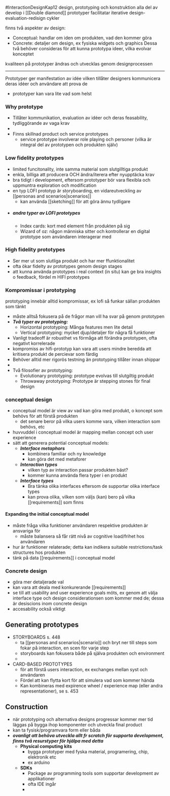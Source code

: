 #InteractionDesignKap12 
design, prototyping och konstruktion alla del av develop i [[Double diamond]]
prototyper facilitatar iterative design-evaluation-redisign cykler

finns två aspekter av design:
- Conceptual: handlar om iden om produkten, vad den kommer göra
- Concrete: detaljer om design, ex fysiska widgets och graphics
Dessa två behöver consideras för att kunna prototypa ideer, vilka evolvar konceptet

kvaliteen på prototyper ändras och utvecklas genom designprocessen

---
Prototyper ger manifestation av idée vilken tillåter designers kommunicera deras idéer och användare att prova de
- prototyper kan vara lite vad som helst

### Why prototype
- Tillåter kommunikation, evaluation av idéer och deras feasability, tydliggörande av vaga krav
-
- Finns skillnad product och service prototypes
	- service prototype involverar role playing och personer (vilka är integral del av prototypen och produkten själv)


### Low fidelity prototypes
- limited funcitonality, inte samma material som slutgilltiga produkt
- enkla, billiga att producera OCH ändra/iterera efter nyupptäcka krav
- bra tidigt i development, eftersom prototyper bör vara flexibla och uppmuntra exploration och modification
- en typ LOFI prototyp är storyboarding, en vidareutveckling av [[personas and scenarios|scenarios]] 
	- kan använda [[sketching]] för att göra ännu tydligare
- ##### andra typer av LOFI prototypes
	- Index cards: kort med element från produkten på sig
	- Wizard of oz: någon människa sitter och kontrollerar en digital prototype som användaren interagerar med

### High fidelity prototypes
- Ser mer ut som slutliga produkt och har mer ffunktionalitet
- ofta ökar fidelty av prototypes genom design stages
- att kunna använda prototypes i real context (in situ) kan ge bra insights o feedback, fördel m HIFI prototypes


### Kompromissar i prototyping
prototyping innebär alltid kompromissar, ex lofi så funkar sällan produkten som tänkt
- måste alltså fokusera på de frågor man vill ha svar på genom prototypen
- ***Två typer av prototyping:***
	- Horizontal prototyping: Många features men lite detail
	- Vertical prototyping: mycket djup/detaljer för några få funktioner
- Vanligt tradeoff är robusthet vs förmåga att förändra prototypen, ofta negativt korrelerade
- kompromiss av hifi-prototyp kan vara att users mindre beredda att kritisera produkt de percievar som färdig
- Behöver alltid mer rigorös testning än prototyping tillåter innan shippar
-
- Två filosofier av prototyping:
	- Evolutionary prototyping: prototype evolvas till slutgiltig produkt
	- Throwaway prototyping: Prototype är stepping stones för final design

### conceptual design
- conceptual model är view av vad kan göra med produkt, o koncept som behövs för att förstå produkten
	- det senare beror på vilka users komme vara, vilken interaction som behövs, etc
- huvvuddel i conceptual model är mapping mellan concept och user experience
- sätt att generera potential conceptual models:
	- ***Interface metaphors***
		- kombinera familiar och ny knowledge
		- kan göra det med metaforer
	- ***Interaction types***
		- vilken typ av interaction passar produkten bäst?
		- kommer kunna använda flera typer i en produkt
	- ***Interface types***
		- Bra tänka olika interfaces eftersom de supportar olika interface types
		- kan prova olika, vilken som väljs (kan) bero på vilka [[requirements]] som finns

#### Expanding the initial conceptual model
- måste fråga vilka funktioner användaren respektive produkten är ansvariga för
	- måste balansera så får rätt nivå av cognitive load/frihet hos användaren
- hur är funktioner relaterade; detta kan indikera suitable restrictions/task structures hos produkten
- tänk på data [[requirements]] i conceptual model

### Concrete design
- göra mer detaljerade val
- kan vara att deala med konkurerande [[requirements]]
- se till att usability and user experience goals möts, ex genom att välja interface type och design considerationsen som kommer med de; dessa är desiscions inom concrete design
- accesability också viktigt


## Generating prototypes
- STORYBOARDS s. 448
	- ta [[personas and scenarios|scenario]] och bryt ner till steps som fokar på interaction, en scen för varje step
	- storyboards kan fokusera både på själva produkten och environment
	- 
- CARD-BASED PROTOTYPES
	- för att förstå users interaction, ex exchanges mellan syst och användaren
	- Fördel att kan flytta kort för att simulera vad som kommer hända
	- Kan kombineras med expirence wheel / experience map (eller andra representationer), se s. 453


## Construction
- när prototyping och alternativa designs progressar kommer mer tid läggas på bygga ihop komponenter och utveckla final product
- kan ta fysisk/programvara form eller båda
- ***ovanligt att behöva utveckla allt fr scratch för supporta development, finns två resurstyper för hjälpa med detta***
	- **Physical computing kits**
		- bygga prototyper med fyska material, programering, chip, elektronik etc
		- ex arduino
	- **SDKs**
		- Package av programming tools som supportar development av applikationer
		- ofta IDE ingår
		- 